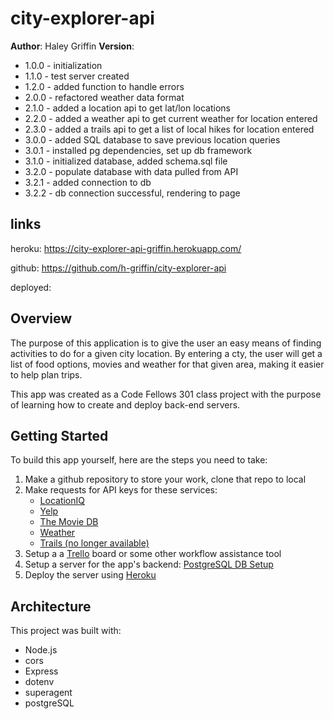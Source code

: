 # city-explorer-api

**Author**: Haley Griffin
**Version**: 
- 1.0.0 - initialization
- 1.1.0 - test server created
- 1.2.0 - added function to handle errors
- 2.0.0 - refactored weather data format
- 2.1.0 - added a location api to get lat/lon locations
- 2.2.0 - added a weather api to get current weather for location entered
- 2.3.0 - added a trails api to get a list of local hikes for location entered
- 3.0.0 - added SQL database to save previous location queries
- 3.0.1 - installed pg dependencies, set up db framework
- 3.1.0 - initialized database, added schema.sql file
- 3.2.0 - populate database with data pulled from API
- 3.2.1 - added connection to db
- 3.2.2 - db connection successful, rendering to page

## links
heroku: https://city-explorer-api-griffin.herokuapp.com/

github: https://github.com/h-griffin/city-explorer-api

deployed: 

## Overview
The purpose of this application is to give the user an easy means of finding activities to do for a given city location. By entering a cty, the user will get a list of food options, movies and weather for that given area, making it easier to help plan trips.

This app was created as a Code Fellows 301 class project with the purpose of learning how to create and deploy back-end servers.


## Getting Started
To build this app yourself, here are the steps you need to take:

1. Make a github repository to store your work, clone that repo to local
2. Make requests for API keys for these services:
    - [LocationIQ](https://locationiq.com/)
    - [Yelp](https://www.yelp.com/developers/documentation/v3/business_search)
    - [The Movie DB](https://developers.themoviedb.org/3/getting-started/introduction)
    - [Weather](https://www.weatherbit.io/account/login)
    - [Trails (no longer available)](https://www.hikingproject.com/data)
3. Setup a a [Trello](https://trello.com/en-US) board or some other workflow assistance tool
4. Setup a server for the app's backend: [PostgreSQL DB Setup](https://codefellows.github.io/code-301-guide/curriculum/class-08/cheatsheets/postgres-shell)
5. Deploy the server using [Heroku](https://www.heroku.com/)


## Architecture
This project was built with:

- Node.js
- cors
- Express
- dotenv
- superagent
- postgreSQL 
